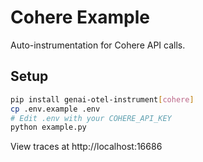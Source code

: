 # Cohere Example

Auto-instrumentation for Cohere API calls.

## Setup
```bash
pip install genai-otel-instrument[cohere]
cp .env.example .env
# Edit .env with your COHERE_API_KEY
python example.py
```

View traces at http://localhost:16686
